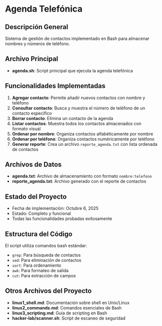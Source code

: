 # Agenda Telefónica

## Descripción General
Sistema de gestión de contactos implementado en Bash para almacenar nombres y números de teléfono.

## Archivo Principal
- **agenda.sh**: Script principal que ejecuta la agenda telefónica

## Funcionalidades Implementadas
1. **Agregar contacto**: Permite añadir nuevos contactos con nombre y teléfono
2. **Consultar contacto**: Busca y muestra el número de teléfono de un contacto específico
3. **Borrar contacto**: Elimina un contacto de la agenda
4. **Listar contactos**: Muestra todos los contactos almacenados con formato visual
5. **Ordenar por nombre**: Organiza contactos alfabéticamente por nombre
6. **Ordenar por teléfono**: Organiza contactos numéricamente por teléfono
7. **Generar reporte**: Crea un archivo `reporte_agenda.txt` con lista ordenada de contactos

## Archivos de Datos
- **agenda.txt**: Archivo de almacenamiento con formato `nombre:telefono`
- **reporte_agenda.txt**: Archivo generado con el reporte de contactos

## Estado del Proyecto
- Fecha de implementación: Octubre 6, 2025
- Estado: Completo y funcional
- Todas las funcionalidades probadas exitosamente

## Estructura del Código
El script utiliza comandos bash estándar:
- `grep`: Para búsqueda de contactos
- `sed`: Para eliminación de contactos
- `sort`: Para ordenamiento
- `awk`: Para formateo de salida
- `cut`: Para extracción de campos

## Otros Archivos del Proyecto
- **linux1_shell.md**: Documentación sobre shell en Unix/Linux
- **linux2_commands.md**: Comandos esenciales de Bash
- **linux3_scripting.md**: Guía de scripting en Bash
- **hacker-lab/scanner.sh**: Script de escaneo de seguridad

